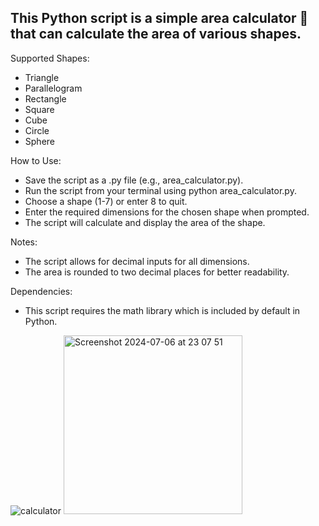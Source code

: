 ## This Python script is a simple area calculator 🧮 that can calculate the area of various shapes.

Supported Shapes:

- Triangle 
- Parallelogram 
- Rectangle
- Square 
- Cube
- Circle
- Sphere

How to Use:
- Save the script as a .py file (e.g., area_calculator.py). 
- Run the script from your terminal using python area_calculator.py.
- Choose a shape (1-7) or enter 8 to quit.
- Enter the required dimensions for the chosen shape when prompted.
- The script will calculate and display the area of the shape.
  
Notes:
* The script allows for decimal inputs for all dimensions.
* The area is rounded to two decimal places for better readability.

Dependencies:

* This script requires the math library which is included by default in Python.
  
![calculator](https://github.com/Majo-es/Area-Calculator-/assets/43044338/6d2a3ccd-bede-4554-a0f7-3d0f633cb55a)
<img width="286" alt="Screenshot 2024-07-06 at 23 07 51" src="https://github.com/Majo-es/Area-Calculator-/assets/43044338/c438a714-aaa0-481c-8698-81fcfc10c273">
  


